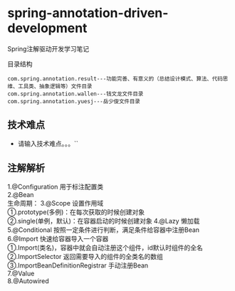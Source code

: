 # spring-annotation-driven-development
Spring注解驱动开发学习笔记

目录结构
```
com.spring.annotation.result---功能完善、有意义的（总结设计模式、算法、代码思维、工具类、抽象逻辑等）文件目录
com.spring.annotation.wallen---钱文龙文件目录
com.spring.annotation.yuesj---岳少俊文件目录
```

技术难点
-----------------------------------
- 请输入技术难点。。。``

注解解析
-----------------------------------
1.@Configuration 用于标注配置类  
2.@Bean  
    生命周期：
3.@Scope 设置作用域   
    ①.prototype(多例)：在每次获取的时候创建对象  
    ②.single(单例，默认)：在容器启动的时候创建对象
4.@Lazy 懒加载  
5.@Conditional 按照一定条件进行判断，满足条件给容器中注册Bean  
6.@Import 快速给容器导入一个容器  
    ①.Import(类名)，容器中就会自动注册这个组件，id默认时组件的全名  
    ②.ImportSelector 返回需要导入的组件的全类名的数组  
    ③.ImportBeanDefinitionRegistrar 手动注册Bean  
7.@Value  
8.@Autowired   
        